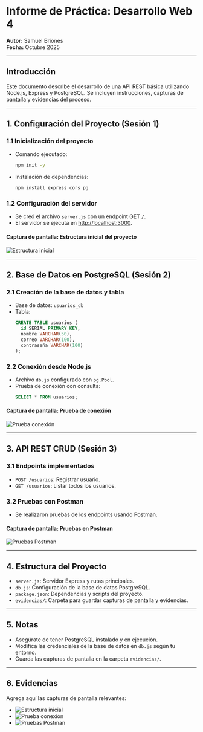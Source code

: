 # Informe de Práctica: Desarrollo Web 4

**Autor:** Samuel Briones  
**Fecha:** Octubre 2025

---

## Introducción
Este documento describe el desarrollo de una API REST básica utilizando Node.js, Express y PostgreSQL. Se incluyen instrucciones, capturas de pantalla y evidencias del proceso.

---

## 1. Configuración del Proyecto (Sesión 1)

### 1.1 Inicialización del proyecto
- Comando ejecutado:
  ```bash
  npm init -y
  ```
- Instalación de dependencias:
  ```bash
  npm install express cors pg
  ```

### 1.2 Configuración del servidor
- Se creó el archivo `server.js` con un endpoint GET `/`.
- El servidor se ejecuta en [http://localhost:3000](http://localhost:3000).

#### Captura de pantalla: Estructura inicial del proyecto

![Estructura inicial](evidencias/estructura_inicial.png)

---

## 2. Base de Datos en PostgreSQL (Sesión 2)

### 2.1 Creación de la base de datos y tabla
- Base de datos: `usuarios_db`
- Tabla:
  ```sql
  CREATE TABLE usuarios (
    id SERIAL PRIMARY KEY,
    nombre VARCHAR(50),
    correo VARCHAR(100),
    contraseña VARCHAR(100)
  );
  ```

### 2.2 Conexión desde Node.js
- Archivo `db.js` configurado con `pg.Pool`.
- Prueba de conexión con consulta:
  ```sql
  SELECT * FROM usuarios;
  ```

#### Captura de pantalla: Prueba de conexión

![Prueba conexión](evidencias/prueba_conexion.png)

---

## 3. API REST CRUD (Sesión 3)

### 3.1 Endpoints implementados
- `POST /usuarios`: Registrar usuario.
- `GET /usuarios`: Listar todos los usuarios.

### 3.2 Pruebas con Postman
- Se realizaron pruebas de los endpoints usando Postman.

#### Captura de pantalla: Pruebas en Postman

![Pruebas Postman](evidencias/pruebas_postman.png)

---

## 4. Estructura del Proyecto

- `server.js`: Servidor Express y rutas principales.
- `db.js`: Configuración de la base de datos PostgreSQL.
- `package.json`: Dependencias y scripts del proyecto.
- `evidencias/`: Carpeta para guardar capturas de pantalla y evidencias.

---

## 5. Notas
- Asegúrate de tener PostgreSQL instalado y en ejecución.
- Modifica las credenciales de la base de datos en `db.js` según tu entorno.
- Guarda las capturas de pantalla en la carpeta `evidencias/`.

---

## 6. Evidencias

Agrega aquí las capturas de pantalla relevantes:

- ![Estructura inicial](evidencias/estructura_inicial.png)
- ![Prueba conexión](evidencias/prueba_conexion.png)
- ![Pruebas Postman](evidencias/pruebas_postman.png)
